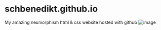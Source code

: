 # schbenedikt.github.io
My amazing neumorphism html &amp; css website hosted with github
![image](https://github.com/SchBenedikt/schbenedikt.github.io/assets/137323528/8fecceeb-906b-4938-97ae-e6245af977a8)
